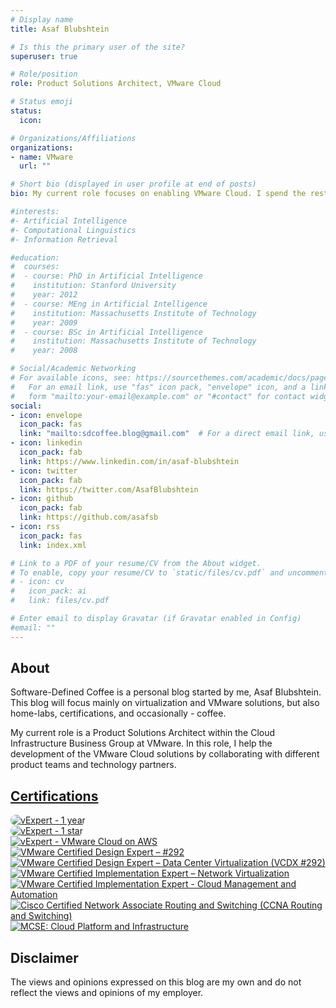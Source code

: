 ```yaml
---
# Display name
title: Asaf Blubshtein

# Is this the primary user of the site?
superuser: true

# Role/position
role: Product Solutions Architect, VMware Cloud

# Status emoji
status:
  icon:

# Organizations/Affiliations
organizations:
- name: VMware
  url: ""

# Short bio (displayed in user profile at end of posts)
bio: My current role focuses on enabling VMware Cloud. I spend the rest of my time with my wife, our two cats, my home-lab, and our espresso machine.

#interests:
#- Artificial Intelligence
#- Computational Linguistics
#- Information Retrieval

#education:
#  courses:
#  - course: PhD in Artificial Intelligence
#    institution: Stanford University
#    year: 2012
#  - course: MEng in Artificial Intelligence
#    institution: Massachusetts Institute of Technology
#    year: 2009
#  - course: BSc in Artificial Intelligence
#    institution: Massachusetts Institute of Technology
#    year: 2008

# Social/Academic Networking
# For available icons, see: https://sourcethemes.com/academic/docs/page-builder/#icons
#   For an email link, use "fas" icon pack, "envelope" icon, and a link in the
#   form "mailto:your-email@example.com" or "#contact" for contact widget.
social:
- icon: envelope
  icon_pack: fas
  link: "mailto:sdcoffee.blog@gmail.com"  # For a direct email link, use "mailto:test@example.org".
- icon: linkedin
  icon_pack: fab
  link: https://www.linkedin.com/in/asaf-blubshtein
- icon: twitter
  icon_pack: fab
  link: https://twitter.com/AsafBlubshtein
- icon: github
  icon_pack: fab
  link: https://github.com/asafsb
- icon: rss
  icon_pack: fas
  link: index.xml

# Link to a PDF of your resume/CV from the About widget.
# To enable, copy your resume/CV to `static/files/cv.pdf` and uncomment the lines below.
# - icon: cv
#   icon_pack: ai
#   link: files/cv.pdf

# Enter email to display Gravatar (if Gravatar enabled in Config)
#email: ""
---
```


## About

Software-Defined Coffee is a personal blog started by me, Asaf Blubshtein. This blog will focus mainly on virtualization and VMware solutions, but also home-labs, certifications, and occasionally - coffee.

My current role is a Product Solutions Architect within the Cloud Infrastructure Business Group at VMware. In this role, I help the development of the VMware Cloud solutions by collaborating with different product teams and technology partners.

## [Certifications](https://www.credly.com/users/asaf-blubshtein/badges?sort=-state_updated_at)

<div class="row">
  <div class="col">
    <a href="https://vexpert.vmware.com/directory/6550">
      <img src="/img/about/vexpert-stars.png" alt="vExpert - 1 year" style="border-radius: 10px">
    </a>
  </div>
  <div class="col">
    <a href="https://vexpert.vmware.com/directory/6550">
      <img src="/img/about/vexpert-year.png" alt="vExpert - 1 star" style="border-radius: 10px">
    </a>
  </div>
  <div class="col">
    <a href="https://vexpert.vmware.com/directory/6550">
      <img src="/img/about/vexpert-vmc.png" alt="vExpert - VMware Cloud on AWS" >
    </a>
  </div>
</div>
<div class="row">
<div class="col">
  <a href="https://www.credly.com/badges/d5336284-d504-4220-bb76-b61386cca480/public_url">
    <img src="/img/about/vcdx.png" alt="VMware Certified Design Expert – #292">
  </a>
</div>
  <div class="col">
    <a href="https://www.credly.com/badges/79ea56ac-f0a7-43fa-af2a-bb7e5790fd2d">
      <img src="/img/about/vcdx-dcv.png" alt="VMware Certified Design Expert – Data Center Virtualization (VCDX #292)">
    </a>
  </div>
  <div class="col">
    <a href="https://www.credly.com/badges/9f7a5b17-d52b-4fc8-8acd-7b3c7b39284e">
    <img src="/img/about/vcix-nv.png" alt="VMware Certified Implementation Expert – Network Virtualization">
    </a>
  </div>
  <div class="col">
    <a href="https://www.credly.com/badges/329804b9-5a64-4918-ae20-d0bc5f4b422b/public_url">
    <img src="/img/about/vcix-cma.png" alt="VMware Certified Implementation Expert - Cloud Management and Automation">
    </a>
  </div>
</div>
<div class="row">
  <div class="col">
    <a href="https://www.credly.com/badges/5c937e3c-73bf-403f-aea5-7c050149a8a4">
      <img src="/img/about/ccna_rs.png" alt="Cisco Certified Network Associate Routing and Switching (CCNA Routing and Switching)">
    </a>
  </div>
  <div class="col">
    <a href="https://www.credly.com/badges/11362654-1094-4d6d-8f9c-630c0820069d">
      <img src="/img/about/mcse.png" alt="MCSE: Cloud Platform and Infrastructure">
    </a>
  </div>
  <div class="col">
  </div>
  <div class="col">
  </div>
</div>

## Disclaimer

The views and opinions expressed on this blog are my own and do not reflect the views and opinions of my employer.
